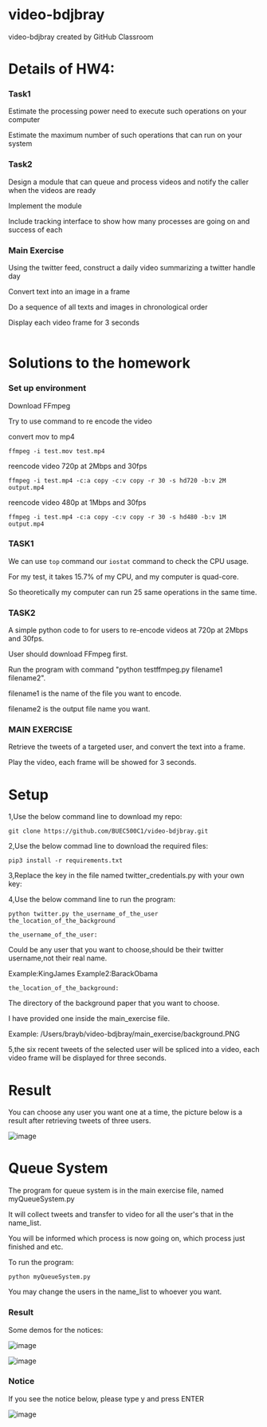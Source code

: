# video-bdjbray
video-bdjbray created by GitHub Classroom

# Details of HW4:

### Task1

Estimate the processing power need to execute such operations on your computer

Estimate the maximum number of such operations that can run on your system

### Task2

Design a module that can queue and process videos and notify the caller when the videos are ready

Implement the module

Include tracking interface to show how many processes are going on and success of each

### Main Exercise

Using the twitter feed, construct a daily video summarizing a twitter handle day

Convert text into an image in a frame

Do a sequence of all texts and images in chronological order

Display each video frame for 3 seconds
<br />
<br />
# Solutions to the homework


### Set up environment

Download FFmpeg

Try to use command to re encode the video

convert mov to mp4  

`ffmpeg -i test.mov test.mp4`  

reencode video 720p at 2Mbps and 30fps

`ffmpeg -i test.mp4 -c:a copy -c:v copy -r 30 -s hd720 -b:v 2M output.mp4`

reencode video 480p at 1Mbps and 30fps

`ffmpeg -i test.mp4 -c:a copy -c:v copy -r 30 -s hd480 -b:v 1M output.mp4`

### TASK1

We can use `top` command our `iostat` command to check the CPU usage.

For my test, it takes 15.7% of my CPU, and my computer is quad-core.

So theoretically my computer can run 25 same operations in the same time.

### TASK2

A simple python code to for users to re-encode videos at 720p at 2Mbps and 30fps.

User should download FFmpeg first.

Run the program with command "python testffmpeg.py filename1 filename2".

filename1 is the name of the file you want to encode.

filename2 is the output file name you want.

### MAIN EXERCISE

Retrieve the tweets of a targeted user, and convert the text into a frame.

Play the video, each frame will be showed for 3 seconds.


# Setup

1,Use the below command line to download my repo:

`git clone https://github.com/BUEC500C1/video-bdjbray.git`

2,Use the below commad line to download the required files:

`pip3 install -r requirements.txt`

3,Replace the key in the file named twitter_credentials.py with your own key:


4,Use the below command line to run the program:

`python twitter.py the_username_of_the_user the_location_of_the_background`

`the_username_of_the_user:`

Could be any user that you want to choose,should be their twitter username,not their real name.

Example:KingJames Example2:BarackObama

`the_location_of_the_background:`

The directory of the background paper that you want to choose.

I have provided one inside the main_exercise file.

Example: /Users/brayb/video-bdjbray/main_exercise/background.PNG

5,the six recent tweets of the selected user will be spliced into a video, each video frame will be displayed for three seconds.


# Result 


You can choose any user you want one at a time, the picture below is a result after retrieving tweets of three users.


![image](https://github.com/BUEC500C1/video-bdjbray/blob/master/imgs/result.png)


# Queue System

The program for queue system is in the main exercise file, named myQueueSystem.py

It will collect tweets and transfer to video for all the user's that in the name_list.

You will be informed which process is now going on, which process just finished and etc.

To run the program:

`python myQueueSystem.py`

You may change the users in the name_list to whoever you want. 

### Result

Some demos for the notices:

![image](https://github.com/BUEC500C1/video-bdjbray/blob/master/imgs/queueResult1.png)

![image](https://github.com/BUEC500C1/video-bdjbray/blob/master/imgs/queueResult2.png)


### Notice

If you see the notice below, please type y and press ENTER

![image](https://github.com/BUEC500C1/video-bdjbray/blob/master/imgs/notice.png)


















